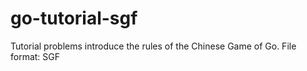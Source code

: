 # go-tutorial-sgf
Tutorial problems introduce the rules of the Chinese Game of Go. File format: SGF
